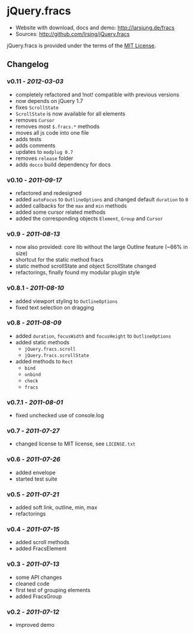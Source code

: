 # jQuery.fracs

* Website with download, docs and demo: <http://larsjung.de/fracs>
* Sources: <http://github.com/lrsjng/jQuery.fracs>

jQuery.fracs is provided under the terms of the [MIT License](http://github.com/lrsjng/jQuery.fracs/blob/master/LICENSE.txt).


## Changelog

### v0.11 - *2012-03-03*

* completely refactored and !not! compatible with previous versions
* now depends on jQuery 1.7
* fixes `ScrollState`
* `ScrollState` is now available for all elements
* removes `Cursor`
* removes most `$.fracs.*` methods
* moves all js code into one file
* adds tests
* adds comments
* updates to `modplug 0.7`
* removes `release` folder
* adds `docco` build dependency for docs


### v0.10 - *2011-09-17*

* refactored and redesigned
* added `autoFocus` to `OutlineOptions` and changed default `duration` to `0`
* added callbacks for the `max` and `min` methods
* added some cursor related methods
* added the corresponding objects `Element`, `Group` and `Cursor`


### v0.9 - *2011-08-13*

* now also provided: core lib without the large Outline feature (~66% in size)
* shortcut for the static method fracs
* static method scrollState and object ScrollState changed
* refactorings, finally found my modular plugin style


### v0.8.1 - *2011-08-10*

* added viewport styling to `OutlineOptions`
* fixed text selection on dragging


### v0.8 - *2011-08-09*

* added `duration`, `focusWidth` and `focusHeight` to `OutlineOptions`
* added static methods
    * `jQuery.fracs.scroll`
    * `jQuery.fracs.scrollState`
* added methods to `Rect`
    * `bind`
    * `unbind`
    * `check`
    * `fracs`


### v0.7.1 - *2011-08-01*

* fixed unchecked use of console.log


### v0.7 - *2011-07-27*

* changed license to MIT license, see `LICENSE.txt`


### v0.6 - *2011-07-26*

* added envelope
* started test suite


### v0.5 - *2011-07-21*

* added soft link, outline, min, max
* refactorings


### v0.4 - *2011-07-15*

* added scroll methods
* added FracsElement


### v0.3 - *2011-07-13*

* some API changes
* cleaned code
* first test of grouping elements
* added FracsGroup


### v0.2 - *2011-07-12*

* improved demo
